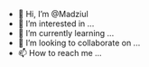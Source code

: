 - 👋 Hi, I’m @Madziul
- 👀 I’m interested in ...
- 🌱 I’m currently learning ...
- 💞️ I’m looking to collaborate on ...
- 📫 How to reach me ...

<!---
Madziul/Madziul is a ✨ special ✨ repository because its `README.md` (this file) appears on your GitHub profile.
You can click the Preview link to take a look at your changes.
--->
